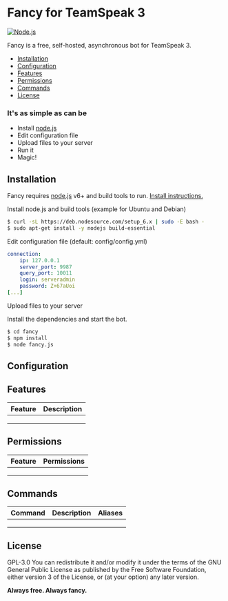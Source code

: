 # Fancy for TeamSpeak 3
[![Node.js](http://i.imgur.com/J3acu8r.png)](http://nodejs.org)

Fancy is a free, self-hosted, asynchronous bot for TeamSpeak 3.

  - [Installation](#installation)
  - [Configuration](#configuration)
  - [Features](#features)
  - [Permissions](#permissions)
  - [Commands](#commands)
  - [License](#license)

### It's as simple as can be
  - Install [node.js]
  - Edit configuration file
  - Upload files to your server
  - Run it
  - Magic!


## Installation ##
Fancy requires [node.js] v6+ and build tools to run. [Install instructions.]

Install node.js and build tools (example for Ubuntu and Debian)
```sh
$ curl -sL https://deb.nodesource.com/setup_6.x | sudo -E bash -
$ sudo apt-get install -y nodejs build-essential
```
Edit configuration file (default: config/config.yml)
```yaml
connection:
    ip: 127.0.0.1
    server_port: 9987
    query_port: 10011
    login: serveradmin
    password: Z+67aUoi
[...]
```

Upload files to your server

Install the dependencies and start the bot.

```sh
$ cd fancy
$ npm install
$ node fancy.js
```

## Configuration ##

## Features ##
| Feature | Description |
|---------|-------------|
|         |             |
|         |             |
|         |             |

## Permissions ##
| Feature | Permissions |
|----------|:-----------:|
|          |             |
|          |             |
|          |             |

## Commands ##
| Command | Description | Aliases |
|---------|:-----------:|--------:|
|         |             |         |
|         |             |         |
|         |             |         |

## License ##
GPL-3.0
You can redistribute it and/or modify it under the terms of the GNU General Public License as published by the Free Software Foundation, either version 3 of the License, or (at your option) any later version.


**Always free. Always fancy.**


   [node.js]: <http://nodejs.org>
   [Install instructions.]: <https://nodejs.org/en/download/package-manager/>
